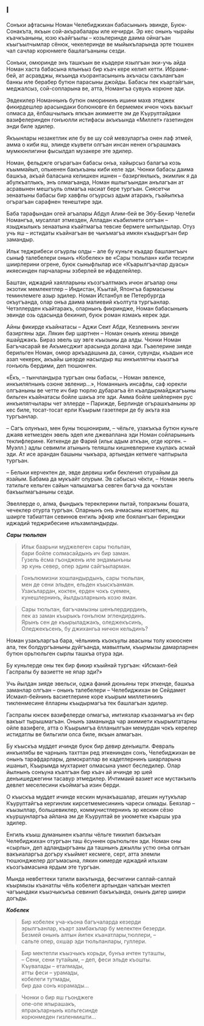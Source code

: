 ## I

Сонъки афтасыны Номан Челебиджихан бабасынынъ эвинде, Буюк-Сонакъта, якъын сой-акърабалары иле кечирди.
Эр кес  онынъ чырайы къачкъаныны, юзю къайгъылы – козьлеринде даима ойнагъан къыгъылчымлар сёнюк, чекелеринде ве мыйыкъларында эрте тюшкен чал сачлар корюнмеге башлагъаныны сезди.

Сонъки, омюринде энъ ташкъын ве къадери язылгъан эки-учь айда Номан хаста бабасына ялынъыз бир къач кере келип кетти.
Ибраим-бей, ат асравджы, якъында къорантасынынъ акъчасы сакълангъан банкы иле берабер бутюн парасыны джойды.
Бабасы пек къартайгъан, меджалсыз, сой-сопларына ве, атта, Номангъа сувукъ корюне эди.

Эвдекилер Номаннынъ бутюн омюрининъ ишини махв этеджек фикирдешлер арасындаки болюнювге ёл бермемек ичюн чокъ вакъыт олмаса да, ёлбашчылыкъ япкъан акимиетте эм де Къурултайдаки вазифелеринден гонъюлли истифасы акъкъында «Миллет» газетинден энди биле эдилер.

Якъынлары незакетлик иле бу ве шу сой мевзуларгъа онен лаф этмей, амма о киби яш, элинде къувети олгъан инсан ненен огърашмакъ мумкюнлигини фысылдап музакере эте эдилер.

Номан, фельджге огърагъан бабасы онъа, хайырсыз балагъа козь къыммайып, опькенен бакъкъаны киби келе эди.
Чюнки бабасы даима башкъа, акъай баласына келишкен ишнен – базиргянлыкъ, экимлик я да абулкъатлыкъ, энъ олмагъанда, Номан яшлыгъындан анълагъан ат асравынен мешгъуль олмагъа насиат бере тургъан.
Сиясетчи зенаатыны бабасы бир хавфлы огъурсыз адым атаракъ, гъайыпкъа огърагъан сарафнен тенештире эди.  

Баба тарафындан огей агъалары Абдул Алим-бей ве Эбу-Бекир Челеби Номангъа, мусаллат этмезден, Алладан къабилиети олгъан – языджылыкъ зенаатына къайтмагъа тевсие бермеге ынтылдылар.
Отуз учь яш – истидаты къайнагъан ве чыкъмагъа имкян къыдыргъан бир замандыр. 

Ильк теджрибеси огъурлы олды – але бу куньге къадар башлангъыч сыныф талебелери онынъ «Кобелек» ве «Сары тюльпан» киби тесирли шиирлерини огрене, буюк сыныфлылар исе «Къарылгъачлар дуасы» икяесинден парчаларны эзберлей ве ифаделейлер.

Баштан, иджадий хаялларыны къозгъалтмакъ ичюн агъалар оны экзотик мемлекетлер – Индистан, Къытай, Японгъа  бармасыны теминлемеге азыр эдилер.
Номан Истанбул ве Петербургда окъугъанда, олар онъа даима малиевий къолтута тургъанлар.
Четэллерден къайтаракъ, оларнынъ фикриндже, Номан бабасынынъ эвинде озь одасында бекинип, буюк роман язмакъ керек эди.

Айны фикирде къайнатасы – Аджи Сеит Абди, Кезлевнинъ зенгин базиргяны эди.
Лякин бир шартнен – Номан онынъ кениш эвинде яшайджакъ.
Бираз эвель шу эвге къызыны да алды.
Чюнки Номан Багъчасарай ве Акъмесджит арасында долана эди.
Гъаелерине зияде берильген Номан, омюр аркъадашына да, санки, сувунды, къадын исе азап чекерек, акъайы шеэрде насылдыр яш инкъиляпчы къызгъа гонъюль бердими, деп тюшюнген.

«Ёкъ, – тынчландыра тургъан оны бабасы, – Номан эвленсе, инкъиляпнынъ озюне эвленир…», Номаннынъ инсафлы, саф юрекли олгъаныны ве четте ич бир тюрлю дубарагъа ёл къалдырмайджагъыны бильген къайнатасы бойле шакъа эте эди.
Амма бойле шейлернен рус инкъиляпчылары чет эллерде – Парижде, Берлинде огърашкъаныны эр кес биле, тосат-тосат ерли Къырым газетлери де бу акъта яза тургъанлар.

– Сагъ олунъыз, мен буны тюшюнирим, – чёльге, узакъкъа бутюн куньге джаяв кетмезден эвель эдеп иле джеваплана эди Номан сойларынынъ теклифлерине.
Кеткенде де Фарий (ильк адым аткъан, огде юрген.
– Муэлл.) адлы севимли атынынъ теляшлы кишневлерине къулакъ асмай эди.
Ат исе арандан башыны чыкъара, артындан кетмеге чаптырыла тургъан.

– Бельки керчектен де, эвде дервиш киби бекленип отурайым да язайым.
Бабама да мукъайт олурым.
Эв сабысыз чёкти, – Номан эвель татильге кельген сайын чалышмагъа севген багъча да чокътан бакъылмагъаныны сезди. 

Эвеллерде о, алма, фындыкъ тереклерини пытай, топракъны бошата, чечеклер отурта тургъан.
Оларнынъ онъ ачмасыны козетмек, яш шаирге табиаттан севинюв  енгиль эфкяр иле боялангъан биринджи иджадий теджрибесине ильхамландырды.

***Сары тюльпан***

> Ильк баарьни муджелеген сары тюльпан,  
> бари бойле солмасайдынъ ич бир заман.  
> Гузель ёсма гъондженъ иле эндамынъны  
> эр кунь север, опер эдим сайгъыларман.

> Гонълюмизни хошландырдынъ, сары тюльпан,  
> мен де сени эльден, ельден къыскъанман.  
> Узакълардан, коктен, ерден чокъ суемен,  
> кунешлернинъ, йылдызларнынъ козю яман.

> Сары тюльпан, багъчамызны шенълердирдинъ,  
> пек аз заман къырыкъ гонълюм эглендирдинъ.  
> Ярынъ сен де къырыладжакъ, оледжекъсинъ,  
> Оледжекъсенъ, бу джихангьа ничюн кельдинъ?

Номан узакъларгъа бара, чёльнинъ къокъулы авасыны толу кокюснен ала, тек болдургъаныны дуйгъанда, мавылтым, къырмызы дамарларнен бутюн орьтюльген сырлы ташкъа отура эди.

Бу куньлерде оны тек бир фикир къыйнай тургъан:
«Исмаил-бей Гаспралы бу вазиетте не япар эди?»

Учь йылдан зияде эвельси, оджа фаний дюньяны терк эткенде, башкъа заманлар олгъан – онынъ талебелери – Челебиджихан ве Сейдамет  Исмаил-бейнинъ васиетлерине коре къырым миллетининъ тикленмесине ёлларны къыдырмагъа тек башлагъан эдилер.

Гаспралы юксек вазифелерде олмагъа, имтиязлар къазанмагъа ич бир вакъыт тырышмагъан.
Онынъ заманында чар акимиети къырымтатарны ойле вазифеге, атта о Къырымгъа ёлланылгъан мемурдан чокъ керелер истидатлы ве бильгили олса биле, якъын алмагъан.

Бу къыскъа муддет ичинде буюк бир девир денъишти.
Февраль инкъилябы ве чарнынъ тахттан ред эткенинден сонъ, Челебиджихан ве онынъ тарафдарлары, демократлар ве кадетлернинъ шиарларына ишанып, Къырымда мухтариет олмасына умют беследилер.
Олар йылнынъ сонъуна къалгъан бир къач ай ичинде эр шей денъишеджегини тасавур этмедилер.
Ичтимаий вазиет исе мустакъиль девлет меселесини къоймагъа изин берди. 

О къыскъа муддет ичинде кескин мунакъашалар, атешин нутукълар Къурултайгъа кергинлик кирсетмемесининъ чареси олмады.
Беязлар – къызыллар, большевиклер, коммунистлернинъ эр кескин сёзю къуршунларгъа айлана эм де Къурултай ве укюметке къаршы ура эдилер.

Енгиль къыш думанынен къаплы чёльге тикилип бакъкъан Челебиджихан отургъан таш ёсуннен орьтюльген эди.
Номан оны «сырлы», деп адландыргъаны да ташнынъ джыллы устю онъа олгъан вакъиаларгъа догъру къыймет кесмеге, серт, атта элемли тюшюнджелер догъмасына, лякин кимерде иджадий ильхам къозгъамасына ярдым эте тургъан.

Мында невбеттеки татили вакътында, фесчигини саллай-саллай къырмызы къанатлы чёль кобелеги артындан чапкъан мектеп чагъындаки къызчыкъкъа севинип бакъкъанда, онынъ дигер шиири догъды.

***Кобелек***

> Бир кобелек уча-къона багъчаларда кезерди  
> эрылгъанлар, къарт замбакълар бу мелектен безерди.  
> Безмей онынъ алтын йипек къанатлары,тюллери, –  
> сальте опер, охшар эди тюльпанлары, гуллери.

> Бир мектепли къызчыкъ корьди, бунъа ичтен туташты,  
> – Сени, сени тутайым, – деп, феси эльде къошты.  
> Къувалады – еталмады,  
> атты феси – урамады,  
> кобелеги тутмады,  
> бир даа сонъ корамады...

> Чюнки о бир яш гъонджеге  
> опе-опе япырашакъ,  
> япракъларнынъ кольгесинде  
> корюнмеден гизленмишти…
